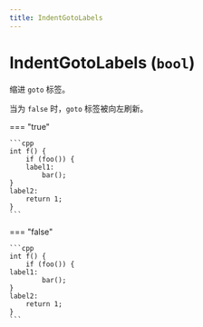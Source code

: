 ```yaml
---
title: IndentGotoLabels
---
```


# IndentGotoLabels (`bool`)

缩进 `goto` 标签。

当为 `false` 时，`goto` 标签被向左刷新。

=== "true"

    ```cpp
    int f() {
        if (foo()) {
        label1:
            bar();
    }
    label2:
        return 1;
    }
    ```

=== "false"

    ```cpp
    int f() {
        if (foo()) {
    label1:
            bar();
    }
    label2:
        return 1;
    }
    ```
